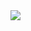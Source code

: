 <a href="https://github.com/anuraghazra/github-readme-stats">
  <img align="center" src="https://github-readme-stats.vercel.app/api?username=Tagussan&show_icons=true&include_all_commits=true&count_private=true" />
</a>
